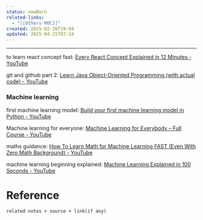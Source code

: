 ```yaml
---
status: newBorn
related-links:
  - "[[Others-MOC]]"
created: 2025-02-26T19:04
updated: 2025-04-25T07:14
---
```

---

to learn react concept fast: [Every React Concept Explained in 12 Minutes - YouTube](https://www.youtube.com/watch?v=wIyHSOugGGw)

git and github part 2: [Learn Java Object-Oriented Programming (with actual code) - YouTube](https://www.youtube.com/watch?v=TiccevwEVe8&t=249s)


### Machine learning

first machine learning model: [Build your first machine learning model in Python - YouTube](https://youtu.be/29ZQ3TDGgRQ?si=-0IgB2ylUAL6dD2k)

Machine learning for everyone: [Machine Learning for Everybody – Full Course - YouTube](https://www.youtube.com/watch?v=i_LwzRVP7bg)

maths guidance: [How To Learn Math for Machine Learning FAST (Even With Zero Math Background) - YouTube](https://www.youtube.com/watch?v=KgolhE7p-KY)

machine learning beginning explained: [Machine Learning Explained in 100 Seconds - YouTube](https://www.youtube.com/watch?v=PeMlggyqz0Y)

# Reference
`related notes + source + link(if any)`
 

